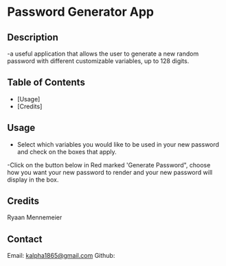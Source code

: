 # Password Generator App

## Description
-a useful application that allows the user to generate a new random password with different customizable variables, up to 128 digits.

## Table of Contents

- [Usage]
- [Credits]

## Usage

-  Select which variables you would like to be used in your new password and check on the boxes that apply.

-Click on the button below in Red marked 'Generate Password", choose how you want your new password to render and your new password will display in the box.


## Credits
Ryaan Mennemeier

## Contact
Email: kalpha1865@gmail.com
Github: 